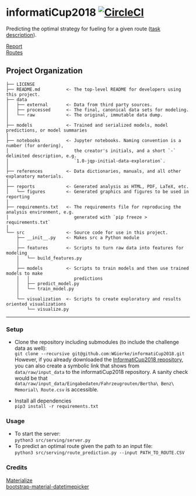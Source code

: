 informatiCup2018 [![CircleCI](https://circleci.com/gh/WGierke/informatiCup2018.svg?style=svg&circle-token=00f4e65f31b3192e58b793d0282ba0af8c009b44)](https://circleci.com/gh/WGierke/informatiCup2018)
==============================

Predicting the optimal strategy for fueling for a given route ([task description](https://github.com/WGierke/informatiCup2018/blob/master/references/Intellitank.pdf)).

[Report](https://github.com/WGierke/informatiCup2018/blob/master/reports/informaticup2018.pdf)  
[Routes](https://github.com/WGierke/informatiCup2018/tree/master/routes)

Project Organization
------------

    ├── LICENSE
    ├── README.md          <- The top-level README for developers using this project.
    ├── data
    │   ├── external       <- Data from third party sources.
    │   ├── processed      <- The final, canonical data sets for modeling.
    │   └── raw            <- The original, immutable data dump.
    │
    ├── models             <- Trained and serialized models, model predictions, or model summaries
    │
    ├── notebooks          <- Jupyter notebooks. Naming convention is a number (for ordering),
    │                         the creator's initials, and a short `-` delimited description, e.g.
    │                         `1.0-jqp-initial-data-exploration`.
    │
    ├── references         <- Data dictionaries, manuals, and all other explanatory materials.
    │
    ├── reports            <- Generated analysis as HTML, PDF, LaTeX, etc.
    │   └── figures        <- Generated graphics and figures to be used in reporting
    │
    ├── requirements.txt   <- The requirements file for reproducing the analysis environment, e.g.
    │                         generated with `pip freeze > requirements.txt`
    │
    └── src                <- Source code for use in this project.
        ├── __init__.py    <- Makes src a Python module
        │
        ├── features       <- Scripts to turn raw data into features for modeling
        │   └── build_features.py
        │
        ├── models         <- Scripts to train models and then use trained models to make
        │   │                 predictions
        │   ├── predict_model.py
        │   └── train_model.py
        │
        └── visualization  <- Scripts to create exploratory and results oriented visualizations
            └── visualize.py

--------
### Setup

- Clone the repository including submodules (to include the challenge data as well):  
`git clone --recursive git@github.com:WGierke/informatiCup2018.git`  
However, if you already downloaded the [InformatiCup2018 repository](https://github.com/InformatiCup/InformatiCup2018), you can also create a symbolic link that shows from `data/raw/input_data` to the informatiCup2018 repository. A sanity check would be that `data/raw/input_data/Eingabedaten/Fahrzeugrouten/Bertha\ Benz\ Memorial\ Route.csv` is accessible.

- Install all dependencies  
`pip3 install -r requirements.txt`  

### Usage
- To start the server:  
`python3 src/serving/server.py`  
- To predict an optimal route given the path to an input file:  
`python3 src/serving/route_prediction.py --input PATH_TO_ROUTE.CSV`

### Credits
[Materialize](http://materializecss.com/)  
[bootstrap-material-datetimepicker](https://github.com/T00rk/bootstrap-material-datetimepicker)
